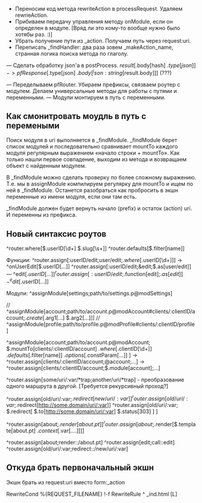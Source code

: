 
+ Переносим код метода rewriteAction в processRequest. Удаляем rewrieAction.
+ Прибиваем передачу управления методу onModule, если он определен в модуле. [Вряд ли это кому-то вообще нужно было хотябы раз. :)]
+ Убрать получение пути из _action. Получаем путь через request:uri.
+ Переписать _findHandler: два раза зовем _makeAction_name, странная логика поиска метода по глаголу.

— Сделать обработку json'а в postProcess. $result[$.body[hash] $.type[json]] -> pfResponse[$.type[json] $.body[^json:string[$result.body]]] (???)

— Переделываем pfRouter. Убираем префиксы, связваем роутер с модулем. Делаем универсальные методы для работы с путями и переменными.
— Модули монтируем в путь с переменными.


Как смонитровать моудль в путь с перемеными
-------------------------------------------

Поиск модуля в uri выполняется в _findModule. _findModule берет список модулей и последовательно сравнивает mountTo каждого модуля регулярным выражением «начало строки + mountTo». Как только нашли первое совпадение, выходим из метода и возвращаем объект с найденным модулем.

В _findModule можно сделать проверку по более сложному выражению. Т.е. мы в assignModule компилируем регулярку для mountTo и ищем по ней в _findModule. Останется разобраться как пробросить в экшн переменные из имени модуля, если они там есть.

_findModule должен будет вернуть начало (prefix) и остаток (action) uri. И переменны из префикса.


Новый синтаксис роутов
----------------------

^router.where[$.userID[\d+] $.slug[\s+]]
^router.defaults[$.filter[name]]


Функции:
^router.assign[:userID/edit;user/edit;$.where[$.userID[\d+]]] -> ^onUserEdit[$.userID[...]]
^router.assign[:userID/edit;&edit;$.as[user/edit]] — ^edit[$.userID[...]]
^router.assign[:userID/edit;$.function[edit];$.as[edit]] - ^edit[$.userID[...]]

Модули:
^assignModule[settings;path/to/settings.p@modSettings]

// ^assignModule[account;path/to/account.p@modAccount#clients/:clientID/account;$.create[$.arg1[...] $.arg2[...]]]
// ^assignModule[profile;path/to/profile.p@modProfile#clients/:clientID/profile]

^assignModule[account;path/to/account.p@modAccount;
  $.mountTo[clients/:clientID/account]
  $.where[$.clientID[\d+]]
  $.defaults[$.filter[name]]
  $.options[$.constParam[...]]
]
-> ^router.assign[clients/:clientID/account;@account;...]
-> ^router.assign[clients/:clientID/account;$.module[account];...]

^router.assign[some/uri/:var/*trap;another/uri/*trap] - преобразование одного маршрута в другой. [Требуется рекурсивный проход?]


^router.assign[old/uri/:var;$.redirect[new/uri/:var]]
^router.assign[old/uri/:var;$.redirect[http://some.domain/uri/:var]]
^router.assign[old/uri/:var;
  $.redirect[
    $.to[http://some.domain/uri/:var]
    $.status[303]
  ]
]

^router.assign[about;$.render[about.pt]]
^router.assign[about;$.render[$.template[about.pt] $.context[$.var[....]]]]

^router.assign[about;render::/about.pt]
^router.assign[edit;call::edit]
^router.assign[old/uri/:var;redirect::/new/uri/:var]


Откуда брать первоначальный экшн
--------------------------------
Экшн брать из request:uri вместо form:_action

RewriteCond %{REQUEST_FILENAME} !-f
RewriteRule ^ _ind.html [L]


